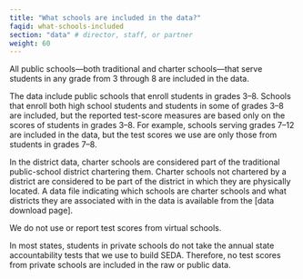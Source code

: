 ```yaml
---
title: "What schools are included in the data?"
faqid: what-schools-included
section: "data" # director, staff, or partner
weight: 60
---
```

All public schools—both traditional and charter schools—that serve students in any grade from 3 through 8 are included in the data. 

The data include public schools that enroll students in grades 3–8. Schools that enroll both high school students and students in some of grades 3–8 are included, but the reported test-score measures are based only on the scores of students in grades 3–8. For example, schools serving grades 7–12 are included in the data, but the test scores we use are only those from students in grades 7–8.

In the district data, charter schools are considered part of the traditional public-school district chartering them. Charter schools not chartered by a district are considered to be part of the district in which they are physically located. A data file indicating which schools are charter schools and what districts they are associated with in the data is available from the [data download page]. 

We do not use or report test scores from virtual schools.

In most states, students in private schools do not take the annual state accountability tests that we use to build SEDA. Therefore, no test scores from private schools are included in the raw or public data.



